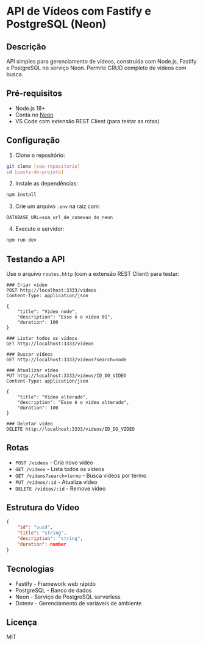 # API de Vídeos com Fastify e PostgreSQL (Neon)

## Descrição
API simples para gerenciamento de vídeos, construída com Node.js, Fastify e PostgreSQL no serviço Neon. Permite CRUD completo de vídeos com busca.

## Pré-requisitos
- Node.js 18+
- Conta no [Neon](https://neon.tech/)
- VS Code com extensão REST Client (para testar as rotas)

## Configuração

1. Clone o repositório:
```bash
git clone [seu-repositorio]
cd [pasta-do-projeto]
```

2. Instale as dependências:
```bash
npm install
```

3. Crie um arquivo `.env` na raiz com:
```env
DATABASE_URL=sua_url_de_conexao_do_neon
```

4. Execute o servidor:
```bash
npm run dev
```

## Testando a API

Use o arquivo `routes.http` (com a extensão REST Client) para testar:

```http
### Criar vídeo
POST http://localhost:3333/videos
Content-Type: application/json

{
    "title": "Video node",
    "description": "Esse é o vídeo 01",
    "duration": 100
}

### Listar todos os vídeos
GET http://localhost:3333/videos

### Buscar vídeos
GET http://localhost:3333/videos?search=node

### Atualizar vídeo
PUT http://localhost:3333/videos/ID_DO_VIDEO
Content-Type: application/json

{
    "title": "Video alterado",
    "description": "Esse é o vídeo alterado",
    "duration": 100
}

### Deletar vídeo
DELETE http://localhost:3333/videos/ID_DO_VIDEO
```

## Rotas

- `POST /videos` - Cria novo vídeo
- `GET /videos` - Lista todos os vídeos
- `GET /videos?search=termo` - Busca vídeos por termo
- `PUT /videos/:id` - Atualiza vídeo
- `DELETE /videos/:id` - Remove vídeo

## Estrutura do Vídeo
```json
{
    "id": "uuid",
    "title": "string",
    "description": "string",
    "duration": number
}
```

## Tecnologias
- Fastify - Framework web rápido
- PostgreSQL - Banco de dados
- Neon - Serviço de PostgreSQL serverless
- Dotenv - Gerenciamento de variáveis de ambiente

## Licença
MIT
